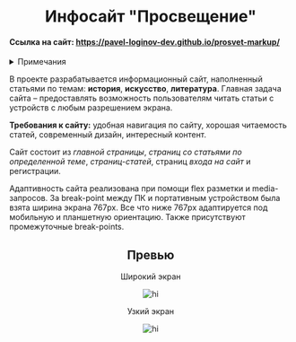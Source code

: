 <h1 align="center">Инфосайт "Просвещение"</h1>

#### Ссылка на сайт: https://pavel-loginov-dev.github.io/prosvet-markup/

<details>
<summary>Примечания</summary>
 
Некоторые ссылки некликабельны.

Доступные статьи:

* Почему так сложно посмотреть в глаза «Давиду» и другие секреты известных произведений искусства
* Как картографы древности защищали своё авторское право: «Пасхалки» на древних картах
* Удивительные факты из истории России, которые многим неизвестны
* Айвазовский – это не только море, а Левитан – не только пейзажи: Разрушаем стереотипы о творчестве художников-классиков
* Слова, придуманные русскими писателями

</details>

В проекте разрабатывается информационный сайт, наполненный статьями по темам: **история**, **искусство**, **литература**. Главная задача сайта – предоставлять возможность пользователям читать статьи с устройств с любым разрешением экрана.

**Требования к сайту:** удобная навигация по сайту, хорошая читаемость статей, современный дизайн, интересный контент.

Сайт состоит из *главной страницы*, *страниц со статьями по определенной теме*, *страниц-статей*, страниц *входа на сайт* и регистрации.

Адаптивность сайта реализована при помощи flex разметки и media-запросов. За break-point между ПК и портативным устройством была взята ширина экрана 767px. Все что ниже 767px адаптируется под мобильную и планшетную ориентацию. Также присутствуют промежуточные break-points.



<h2 align="center">Превью</h2>

<p align="center">Широкий экран<p>
 
<p align="center">
   <img alt="hi" src="https://s4.gifyu.com/images/ezgif.com-gif-maker27a5b1ded883a1dd.gif" align="center"/>
</p>

<p align="center">Узкий экран<p>
 
<p align="center">
   <img alt="hi" src="https://media.tenor.com/images/b7bbded45bc417f37893ea0d4352c465/tenor.gif" align="center"/>
</p>
